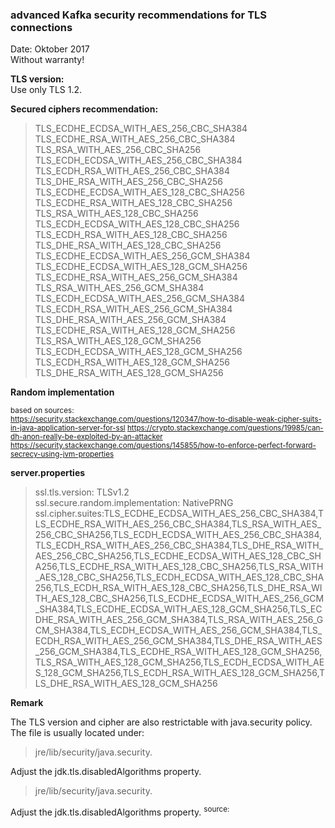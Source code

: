 ### advanced Kafka security recommendations for TLS connections ###

Date: Oktober 2017 </BR>
Without warranty!

**TLS version:**</BR>
Use only TLS 1.2. </BR>

**Secured ciphers recommendation:**
>TLS_ECDHE_ECDSA_WITH_AES_256_CBC_SHA384 </BR>
TLS_ECDHE_RSA_WITH_AES_256_CBC_SHA384</BR>
TLS_RSA_WITH_AES_256_CBC_SHA256</BR>
TLS_ECDH_ECDSA_WITH_AES_256_CBC_SHA384</BR>
TLS_ECDH_RSA_WITH_AES_256_CBC_SHA384</BR>
TLS_DHE_RSA_WITH_AES_256_CBC_SHA256</BR>
TLS_ECDHE_ECDSA_WITH_AES_128_CBC_SHA256</BR>
TLS_ECDHE_RSA_WITH_AES_128_CBC_SHA256</BR>
TLS_RSA_WITH_AES_128_CBC_SHA256</BR>
TLS_ECDH_ECDSA_WITH_AES_128_CBC_SHA256</BR>
TLS_ECDH_RSA_WITH_AES_128_CBC_SHA256</BR>
TLS_DHE_RSA_WITH_AES_128_CBC_SHA256</BR>
TLS_ECDHE_ECDSA_WITH_AES_256_GCM_SHA384</BR>
TLS_ECDHE_ECDSA_WITH_AES_128_GCM_SHA256</BR>
TLS_ECDHE_RSA_WITH_AES_256_GCM_SHA384</BR>
TLS_RSA_WITH_AES_256_GCM_SHA384</BR>
TLS_ECDH_ECDSA_WITH_AES_256_GCM_SHA384</BR>
TLS_ECDH_RSA_WITH_AES_256_GCM_SHA384</BR>
TLS_DHE_RSA_WITH_AES_256_GCM_SHA384</BR>
TLS_ECDHE_RSA_WITH_AES_128_GCM_SHA256</BR>
TLS_RSA_WITH_AES_128_GCM_SHA256</BR>
TLS_ECDH_ECDSA_WITH_AES_128_GCM_SHA256</BR>
TLS_ECDH_RSA_WITH_AES_128_GCM_SHA256</BR>
TLS_DHE_RSA_WITH_AES_128_GCM_SHA256</BR>

**Random implementation**

<sup>based on sources:</BR>
https://security.stackexchange.com/questions/120347/how-to-disable-weak-cipher-suits-in-java-application-server-for-ssl
https://crypto.stackexchange.com/questions/19985/can-dh-anon-really-be-exploited-by-an-attacker
https://security.stackexchange.com/questions/145855/how-to-enforce-perfect-forward-secrecy-using-jvm-properties
</sup>

**server.properties**
>ssl.tls.version: TLSv1.2 </BR>
ssl.secure.random.implementation: NativePRNG </BR>
ssl.cipher.suites:TLS_ECDHE_ECDSA_WITH_AES_256_CBC_SHA384,TLS_ECDHE_RSA_WITH_AES_256_CBC_SHA384,TLS_RSA_WITH_AES_256_CBC_SHA256,TLS_ECDH_ECDSA_WITH_AES_256_CBC_SHA384,TLS_ECDH_RSA_WITH_AES_256_CBC_SHA384,TLS_DHE_RSA_WITH_AES_256_CBC_SHA256,TLS_ECDHE_ECDSA_WITH_AES_128_CBC_SHA256,TLS_ECDHE_RSA_WITH_AES_128_CBC_SHA256,TLS_RSA_WITH_AES_128_CBC_SHA256,TLS_ECDH_ECDSA_WITH_AES_128_CBC_SHA256,TLS_ECDH_RSA_WITH_AES_128_CBC_SHA256,TLS_DHE_RSA_WITH_AES_128_CBC_SHA256,TLS_ECDHE_ECDSA_WITH_AES_256_GCM_SHA384,TLS_ECDHE_ECDSA_WITH_AES_128_GCM_SHA256,TLS_ECDHE_RSA_WITH_AES_256_GCM_SHA384,TLS_RSA_WITH_AES_256_GCM_SHA384,TLS_ECDH_ECDSA_WITH_AES_256_GCM_SHA384,TLS_ECDH_RSA_WITH_AES_256_GCM_SHA384,TLS_DHE_RSA_WITH_AES_256_GCM_SHA384,TLS_ECDHE_RSA_WITH_AES_128_GCM_SHA256,TLS_RSA_WITH_AES_128_GCM_SHA256,TLS_ECDH_ECDSA_WITH_AES_128_GCM_SHA256,TLS_ECDH_RSA_WITH_AES_128_GCM_SHA256,TLS_DHE_RSA_WITH_AES_128_GCM_SHA256


**Remark**

The TLS version and cipher are also restrictable with java.security policy. The file is usually located under:

>jre/lib/security/java.security. </BR>

Adjust the jdk.tls.disabledAlgorithms property. </BR>
> jre/lib/security/java.security.

Adjust the jdk.tls.disabledAlgorithms property.
<sup>source: </BR>

</sup>
